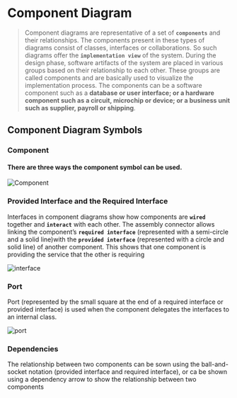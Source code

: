 # Component Diagram
>Component diagrams are representative of a set of **`components`** and their relationships. The components present in these types of diagrams consist of classes, interfaces or collaborations. So such diagrams offer the **`implementation view`** of the system. During the design phase, software artifacts of the system are placed in various groups based on their relationship to each other. These groups are called components and are basically used to visualize the implementation process.
The components can be a software component such as a **database or
user interface; or a hardware component such as a circuit, microchip or
device; or a business unit such as supplier, payroll or shipping**.

## Component Diagram Symbols

### Component
#### There are three ways the component symbol can be used.

![Component](https://github.com/venu-shastri/ooad-uml-knowledge/blob/master/images/component-diagram-1.JPG)

### Provided Interface and the Required Interface
Interfaces in component diagrams show how components are **`wired `** together and **`interact`** with each other. The assembly connector allows linking the component’s **`required interface`** (represented with a  semi-circle and a solid line)with the **`provided interface`** (represented with a circle and solid line) of another component. This shows that one component is providing the service that the other is requiring

![interface](https://github.com/venu-shastri/ooad-uml-knowledge/blob/master/images/component-diagram-2.JPG)

### Port
Port (represented by the small square at the end of a required interface or
provided interface) is used when the component delegates the interfaces to
an internal class.

![port](https://github.com/venu-shastri/ooad-uml-knowledge/blob/master/images/component-diagram-3.PNG)

### Dependencies
The relationship between two components can be sown  using the ball-and-socket notation (provided interface and required interface), or ca be shown using   a dependency arrow to show the
relationship between two components
<!--stackedit_data:
eyJoaXN0b3J5IjpbMTk4MTE2MDE5NCwzNTc5NzEyOTMsLTE2MD
Q5OTk0MTldfQ==
-->